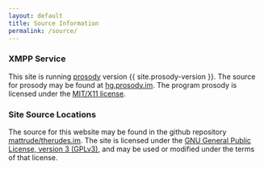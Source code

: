 ```yaml
---
layout: default
title: Source Information
permalink: /source/
---
```


### XMPP Service
This site is running [prosody](https://prosody.im) version {{ site.prosody-version }}.  The source for prosody may be found at [hg.prosody.im](https://hg.prosody.im/). The program prosody is licensed under the [MIT/X11 license](https://prosody.im/source/mit).

### Site Source Locations
The source for this website may be found in the github repository [mattrude/therudes.im](https://github.com/mattrude/therudes.im#readme).  The site is licensed under the [GNU General Public License, version 3 (GPLv3)](https://github.com/mattrude/im.mattrude.com/blob/therudes_com/LICENSE), and may be used or modified under the terms of that license.


